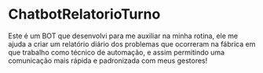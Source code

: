 # ChatbotRelatorioTurno
Este é um BOT que desenvolvi para me auxiliar na minha rotina, ele me ajuda a criar um relatório diário dos problemas que ocorreram na fábrica em que trabalho como técnico de automação, e assim permitindo uma comunicação mais rápida e padronizada com meus gestores!
